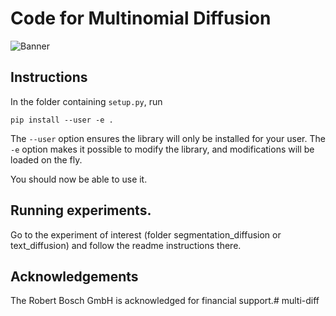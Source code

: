 # Code for Multinomial Diffusion

![Banner](https://github.com/ehoogeboom/multinomial_diffusion/blob/main/images/overview_mult_diff.png?raw=true)




## Instructions
In the folder containing `setup.py`, run
```
pip install --user -e .
```
The `--user` option ensures the library will only be installed for your user.
The `-e` option makes it possible to modify the library, and modifications will be loaded on the fly.

You should now be able to use it.


## Running experiments.

Go to the experiment of interest (folder segmentation_diffusion or text_diffusion) and follow the readme instructions there.


## Acknowledgements
The Robert Bosch GmbH is acknowledged for financial support.# multi-diff
